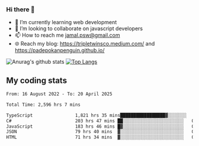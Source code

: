 ### Hi there 👋

<!--
**padepokanpenguin/padepokanpenguin** is a ✨ _special_ ✨ repository because its `README.md` (this file) appears on your GitHub profile.
-->

- 🌱 I’m currently learning  web development
- 👯 I’m looking to collaborate on javascript developers
- 📫 How to reach me jamal.psw@gmail.com
- 🌐 Reach my blog:
   https://tripletwinsco.medium.com/ and
   https://padepokanpenguin.github.io/

![Anurag's github stats](https://github-readme-stats.vercel.app/api?username=padepokanpenguin&count_private=true&disable_animations=false&show_icons=true&theme=default)
[![Top Langs](https://github-readme-stats.vercel.app/api/top-langs/?username=padepokanpenguin&theme=default&layout=compact)](https://github.com/padepokanpenguin)

## My coding stats

<!--START_SECTION:waka-->

```txt
From: 16 August 2022 - To: 20 April 2025

Total Time: 2,596 hrs 7 mins

TypeScript                1,821 hrs 35 mins█████████████████▓░░░░░░░   70.17 %
C#                        203 hrs 47 mins ██░░░░░░░░░░░░░░░░░░░░░░░   07.85 %
JavaScript                183 hrs 46 mins █▓░░░░░░░░░░░░░░░░░░░░░░░   07.08 %
JSON                      79 hrs 40 mins  ▓░░░░░░░░░░░░░░░░░░░░░░░░   03.07 %
HTML                      71 hrs 34 mins  ▓░░░░░░░░░░░░░░░░░░░░░░░░   02.76 %
```

<!--END_SECTION:waka-->


